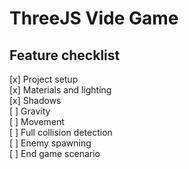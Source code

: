 # ThreeJS Vide Game

## Feature checklist

[x] Project setup<br>
[x] Materials and lighting<br>
[x] Shadows<br>
[ ] Gravity<br>
[ ] Movement<br>
[ ] Full collision detection<br>
[ ] Enemy spawning<br>
[ ] End game scenario<br>
